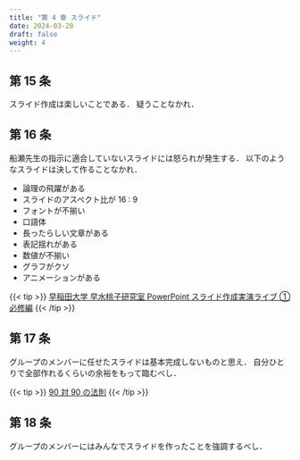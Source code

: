 ```yaml
---
title: "第 4 章 スライド"
date: 2024-03-28
draft: false
weight: 4
---
```


## 第 15 条

スライド作成は楽しいことである．
疑うことなかれ．

## 第 16 条

船瀬先生の指示に適合していないスライドには怒られが発生する．
以下のようなスライドは決して作ることなかれ．

- 論理の飛躍がある
- スライドのアスペクト比が 16 : 9
- フォントが不揃い
- 口語体
- 長ったらしい文章がある
- 表記揺れがある
- 数値が不揃い
- グラフがクソ
- アニメーションがある

{{< tip >}}
[早稲田大学 早水桃子研究室 PowerPoint スライド作成実演ライブ ① 必修編](https://www.youtube.com/watch?v=zMp3BrIakOY&feature=youtu.be)
{{< /tip >}}

## 第 17 条

グループのメンバーに任せたスライドは基本完成しないものと思え．
自分ひとりで全部作れるくらいの余裕をもって臨むべし．

{{< tip >}}
[90 対 90 の法則](https://ja.wikipedia.org/wiki/90%E5%AF%BE90%E3%81%AE%E6%B3%95%E5%89%87)
{{< /tip >}}

## 第 18 条

グループのメンバーにはみんなでスライドを作ったことを強調するべし．

